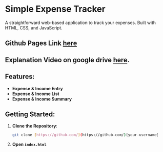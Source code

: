 # Simple Expense Tracker

A straightforward web-based application to track your expenses. Built with HTML, CSS, and JavaScript.

## Github Pages Link [here](https://mohamedtamer2003.github.io/Expense_Tracker/)

## Explanation Video on google drive [here](https://mohamedtamer2003.github.io/Expense_Tracker/).
## Features:
* **Expense & Income Entry**
* **Expense & Income List** 
* **Expense & Income Summary** 

## Getting Started:
1. **Clone the Repository:**
   ```bash
   git clone [https://github.com/](https://github.com/)[your-username]/simple-expense-tracker.git ```
2. **Open `index.html`**
